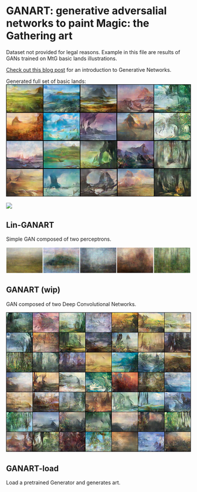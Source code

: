 #  GANART: generative adversalial networks to paint Magic: the Gathering art

Dataset not provided for legal reasons. Example in this file are results of GANs trained on MtG basic lands illustrations.

[Check out this blog post](https://medium.com/ai-society/gans-from-scratch-1-a-deep-introduction-with-code-in-pytorch-and-tensorflow-cb03cdcdba0f) for an introduction to Generative Networks. 

Generated full set of basic lands:
<img src=".images/z9-all.png" width="814">

<img src=".images/conv.gif" width="240">

## Lin-GANART
Simple GAN composed of two perceptrons.

<img src=".images/five-linear.png" width="1300">

## GANART (wip)
GAN composed of two Deep Convolutional Networks.

<img src=".images/small-sample.png" width="600">


## GANART-load
Load a pretrained Generator and generates art.

